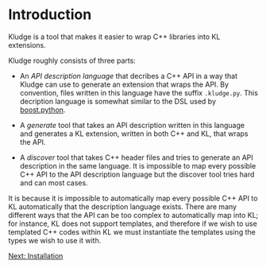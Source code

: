 # Introduction

Kludge is a tool that makes it easier to wrap C++ libraries into KL extensions.

Kludge roughly consists of three parts:

- An *API description language* that decribes a C++ API in a way that Kludge can use to generate an extension that wraps the API.  By convention, files written in this language have the suffix `.kludge.py`.  This decription language is somewhat similar to the DSL used by [boost.python](http://www.boost.org/doc/libs/1_62_0/libs/python/doc/html/index.html).

- A *generate* tool that takes an API description written in this language and generates a KL extension, written in both C++ and KL, that wraps the API.

- A *discover* tool that takes C++ header files and tries to generate an API description in the same language.  It is impossible to map every possible C++ API to the API description language but the discover tool tries hard and can most cases.

It is because it is impossible to automatically map every possible C++ API to KL automatically that the description language exists.  There are many different ways that the API can be too complex to automatically map into KL; for instance, KL does not support templates, and therefore if we wish to use templated C++ codes within KL we must instantiate the templates using the types we wish to use it with.

[Next: Installation](install.md)
